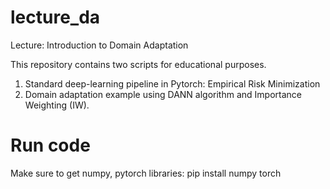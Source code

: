 # lecture_da
Lecture: Introduction to Domain Adaptation

This repository contains two scripts for educational purposes.
1) Standard deep-learning pipeline in Pytorch: Empirical Risk Minimization
2) Domain adaptation example using DANN algorithm and Importance Weighting (IW).

# Run code
Make sure to get numpy, pytorch libraries:
pip install numpy torch
